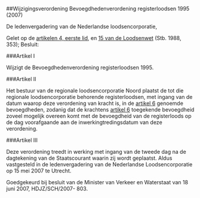 <meta http-equiv='Content-Type' content='text/html; charset=utf-8' />

##Wijzigingsverordening Bevoegdhedenverordening registerloodsen 1995 (2007)

De ledenvergadering van de Nederlandse loodsencorporatie,

Gelet op de [artikelen 4, eerste lid](../../../../../../../wet/loodsenwet/BWBR0004365/README.md), en [15 van de Loodsenwet](../../../../../../../wet/loodsenwet/BWBR0004365/README.md) (Stb. 1988, 353);
Besluit:

###Artikel I 

Wijzigt de Bevoegdhedenverordening registerloodsen 1995.

###Artikel II 

Het bestuur van de regionale loodsencorporatie Noord plaatst de tot die regionale loodsencorporatie behorende registerloodsen, met ingang van de datum waarop deze verordening van kracht is, in de [artikel 6](../../../../../../../pbo/bevoegdhedenverordening/registerloodsen/1995/BWBR0007399/README.md) genoemde bevoegdheden, zodanig dat de krachtens [artikel 6](../../../../../../../pbo/bevoegdhedenverordening/registerloodsen/1995/BWBR0007399/README.md) toegekende bevoegdheid zoveel mogelijk overeen komt met de bevoegdheid van de registerloods op de dag voorafgaande aan de inwerkingtredingsdatum van deze verordening.

###Artikel III 

Deze verordening treedt in werking met ingang van de tweede dag na de dagtekening van de Staatscourant waarin zij wordt geplaatst.
Aldus vastgesteld in de ledenvergadering van de Nederlandse Loodsencorporatie op 15 mei 2007 te Utrecht.

Goedgekeurd bij besluit van de Minister van Verkeer en Waterstaat van 18 juni 2007, HDJZ/SCH/2007- 803. 
